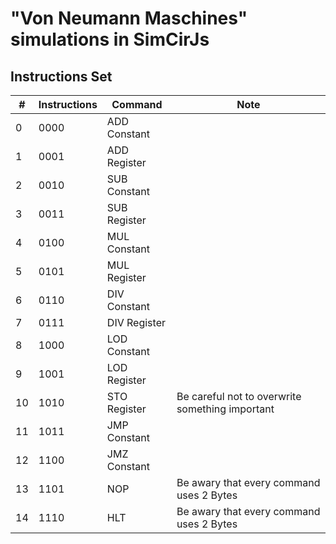 # "Von Neumann Maschines" simulations in SimCirJs
## Instructions Set
| # | Instructions | Command     | Note         |
|---|-------------|--------------|--------------|
| 0|  0000       | ADD Constant |  |
| 1| 0001        | ADD Register |  |
| 2| 0010        | SUB Constant |  |
| 3| 0011        | SUB Register |  |
| 4| 0100        | MUL Constant |  |
| 5| 0101        | MUL Register |  |
| 6| 0110        | DIV Constant |  |
| 7| 0111        | DIV Register |  |
| 8| 1000        | LOD Constant |  |
| 9| 1001        | LOD Register |  |
|10| 1010        | STO Register | Be careful not to overwrite something important |
|11| 1011        | JMP Constant |  |
|12| 1100        | JMZ Constant |   |
|13| 1101        |  NOP         | Be awary that every command uses 2 Bytes |
|14| 1110        |  HLT         | Be awary that every command uses 2 Bytes |